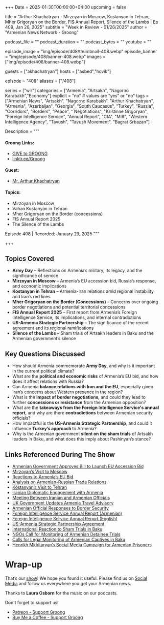 +++
Date = 2025-01-30T00:00:00+04:00
upcoming = false

title = "Arthur Khachatryan - Mirzoyan in Moscow, Kostanyan in Tehran, Mher Grigoryan on the Border, FIS Annual Report, Silence of the Lambs | Ep 409, Jan 26, 2025"
subtitle = "Week in Review - 01/26/2025"
author = "Armenian News Network - Groong"

podcast_file = ""
podcast_duration = ""
podcast_bytes = ""
youtube = ""

episode_image = "img/episode/408/thumbnail-408.webp"
episode_banner = "img/episode/408/banner-408.webp"
images = ["img/episode/408/banner-408.webp"]

guests = ["akhachatryan"]
hosts = ["asbed","hovik"]

episode = "408"
aliases = ["/408"]

series = ["wir"]
categories = ["Armenia", "Artsakh", "Nagorno Karabakh","Economy"]
explicit = "no" # values are "yes" or "no"
tags = ["Armenian News", "Artsakh", "Nagorno Karabakh", "Arthur Khachatryan", "Armenia", "Azerbaijan", "Georgia", "South Caucasus", "Turkey", "Russia", "Corridors", "Borders", "Peace", " Negotiations", "Kristinne Grigoryan", "Foreign Intelligence Service", "Annual Report", "CIA", "MI6", "Western Intelligence Agency", "Tavush", "Tavush Movement", "Bagrat Srbazan"]

Description = """

#### Groong Links:
* [GIVE to GROONG](https://podcasts.groong.org/donate)
* [linktr.ee/Groong](https://linktr.ee/groong)

#### Guest:
* [Mr. Arthur Khachatryan](/guest/akhachatryan)

#### Topics:
* Mirzoyan in Moscow
* Vahan Kostanyan in Tehran
* Mher Grigoryan on the Border (concessions)
* FIS Annual Report 2025
* The Silence of the Lambs



Episode 408 | Recorded: January 29, 2025
"""

+++

## Topics Covered
- **Army Day** – Reflections on Armenia’s military, its legacy, and the significance of service  
- **Mirzoyan in Moscow** – Armenia’s EU accession bid, Russia’s response, and economic implications  
- **Kostanyan in Tehran** – Armenia-Iran relations amid regional instability and Iran’s red lines  
- **Mher Grigoryan on the Border (Concessions)** – Concerns over ongoing border negotiations and potential territorial concessions  
- **FIS Annual Report 2025** – First report from Armenia’s Foreign Intelligence Service, its implications, and internal contradictions  
- **US-Armenia Strategic Partnership** – The significance of the recent agreement and its regional ramifications  
- **Silence of the Lambs** – Sham trials of Artsakh leaders in Baku and the Armenian government’s silence  

## Key Questions Discussed
- How should Armenia commemorate **Army Day**, and why is it important in the current political climate?  
- What are the **political and economic risks** of Armenia’s EU bid, and how does it affect relations with Russia?  
- Can Armenia **balance relations with Iran and the EU**, especially given Iran’s concerns about Western presence in the region?  
- What is the **impact of border negotiations**, and could they lead to further **concessions or resistance** from the Armenian opposition?  
- What are the **takeaways from the Foreign Intelligence Service's annual report**, and why are there **contradictions** between Armenian security officials?  
- How impactful is the **US-Armenia Strategic Partnership**, and could it influence **Turkey’s approach** to Armenia?  
- Why is the Armenian government **silent on the sham trials** of Artsakh leaders in Baku, and what does this imply about Pashinyan’s stance?  

## Links Referenced During The Show
- [Armenian Government Approves Bill to Launch EU Accession Bid](https://www.reuters.com/world/armenian-government-approves-bill-launch-eu-accession-bid-2025-01-09/)  
- [Mirzoyan’s Visit to Moscow](https://www.azatutyun.am/a/33279234.html)  
- [Reactions to Armenia’s EU Bid](https://www.azatutyun.am/a/33283632.html)  
- [Analysis on Armenian-Russian Trade Relations](https://www.azatutyun.am/a/33277999.html)  
- [Kostanyan’s Visit to Tehran](https://www.azatutyun.am/a/33283764.html)  
- [Iranian Diplomatic Engagement with Armenia](https://www.azatutyun.am/a/33283764.html)  
- [Meeting Between Iranian and Armenian Officials](https://president.ir/en/156874)  
- [UK Government Updates Armenia Travel Advisory](https://www.gov.uk/foreign-travel-advice/armenia)  
- [Armenian Official Responses to Border Security](https://www.azatutyun.am/a/33285260.html)  
- [Foreign Intelligence Service Annual Report (Armenian)](https://armenpress.am/storage/content/2025/pdf/Annual_Report_ARM.pdf)  
- [Foreign Intelligence Service Annual Report (English)](https://armenpress.am/storage/content/2025/pdf/Annual_Report_ENGLISH.pdf)  
- [US-Armenia Strategic Partnership Agreement](https://armenpress.am/en/article/1210337)  
- [International Reaction to Sham Trials in Baku](https://www.gatestoneinstitute.org/21343/azerbaijan-armenian-hostages)  
- [NGOs Call for Monitoring of Armenian Detainee Trials](https://www.jurist.org/news/2025/01/armenia-ngos-call-for-international-monitoring-of-trials-of-detainees-in-azerbaijan/)  
- [Calls for Legal Monitoring of Armenian Captives in Baku](https://asbarez.com/center-for-truth-and-justice-calls-on-baku-allow-international-lawyers-to-observe-trials-of-armenian-captives/)  
- [Henrikh Mkhitaryan’s Social Media Campaign for Armenian Prisoners](https://sport.news.am/eng/news/155745/henrikh-mkhitaryan-makes-call-with-%E2%80%98freedom-to-ruben-vardanyan-and-%E2%80%98freedom-to-armenian-prisoners-hashtags.html)  


# Wrap-up

That’s our [show](https://podcasts.groong.org/)! We hope you found it useful. Please find us on [Social Media](https://linktr.ee/groong) and follow us everywhere you get your Armenian news.

Thanks to **Laura Osborn** for the music on our podcasts.

Don't forget to support us!
* [Patreon - Support Groong](https://www.patreon.com/ann_groong)
* [Buy Me a Coffee - Support Groong](https://www.buymeacoffee.com/groong)

